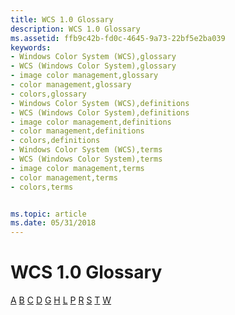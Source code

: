 ```yaml
---
title: WCS 1.0 Glossary
description: WCS 1.0 Glossary
ms.assetid: ffb9c42b-fd0c-4645-9a73-22bf5e2ba039
keywords:
- Windows Color System (WCS),glossary
- WCS (Windows Color System),glossary
- image color management,glossary
- color management,glossary
- colors,glossary
- Windows Color System (WCS),definitions
- WCS (Windows Color System),definitions
- image color management,definitions
- color management,definitions
- colors,definitions
- Windows Color System (WCS),terms
- WCS (Windows Color System),terms
- image color management,terms
- color management,terms
- colors,terms


ms.topic: article
ms.date: 05/31/2018
---
```


# WCS 1.0 Glossary

[A](a.md) [B](b.md) [C](c.md) [D](d.md) [G](g.md) [H](h.md) [L](l.md) [P](p.md) [R](r.md) [S](s.md) [T](t.md) [W](w.md)

 

 




